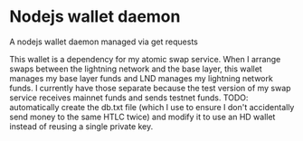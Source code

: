 # Nodejs wallet daemon
A nodejs wallet daemon managed via get requests

This wallet is a dependency for my atomic swap service. When I arrange swaps between the lightning network and the base layer, this wallet manages my base layer funds and LND manages my lightning network funds. I currently have those separate because the test version of my swap service receives mainnet funds and sends testnet funds. TODO: automatically create the db.txt file (which I use to ensure I don't accidentally send money to the same HTLC twice) and modify it to use an HD wallet instead of reusing a single private key.
